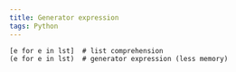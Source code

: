 ```yaml
---
title: Generator expression
tags: Python
---
```


<!--more-->

```
[e for e in lst]  # list comprehension
(e for e in lst)  # generator expression (less memory)
```
